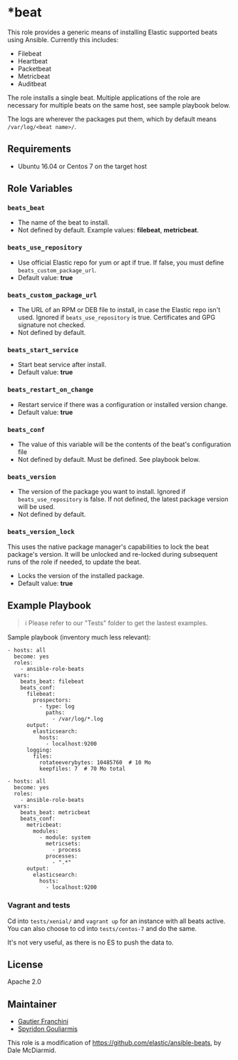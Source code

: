 # \*beat

This role provides a generic means of installing Elastic supported beats using
Ansible. Currently this includes:

- Filebeat
- Heartbeat
- Packetbeat
- Metricbeat
- Auditbeat

The role installs a single beat. Multiple applications of the role are necessary
for multiple beats on the same host, see sample playbook below.

The logs are wherever the packages put them, which by default means
`/var/log/<beat name>/`.

## Requirements

* Ubuntu 16.04 or Centos 7 on the target host

## Role Variables

### `beats_beat`

- The name of the beat to install.
- Not defined by default. Example values: **filebeat**, **metricbeat**.

### `beats_use_repository`

- Use official Elastic repo for yum or apt if true. If false, you must define
  `beats_custom_package_url`.
- Default value: **true**

### `beats_custom_package_url`

- The URL of an RPM or DEB file to install, in case the Elastic repo isn't used.
  Ignored if `beats_use_repository` is true. Certificates and GPG signature
  not checked.
- Not defined by default.

### `beats_start_service`

- Start beat service after install.
- Default value: **true**

### `beats_restart_on_change`

- Restart service if there was a configuration or installed version change.
- Default value: **true**

### `beats_conf`

- The value of this variable will be the contents of the beat's
  configuration file
- Not defined by default. Must be defined. See playbook below.

### `beats_version`

- The version of the package you want to install. Ignored if
  `beats_use_repository` is false. If not defined, the latest package version
  will be used.
- Not defined by default.

### `beats_version_lock`

This uses the native package manager's capabilities to lock the beat package's
version. It will be unlocked and re-locked during subsequent runs of the role
if needed, to update the beat.

- Locks the version of the installed package.
- Default value: **true**

## Example Playbook
> :information_source: Please refer to our "Tests" folder to get the lastest examples.

Sample playbook (inventory much less relevant):
```
- hosts: all
  become: yes
  roles:
    - ansible-role-beats
  vars:
    beats_beat: filebeat
    beats_conf:
      filebeat:
        prospectors:
          - type: log
            paths:
              - /var/log/*.log
      output:
        elasticsearch:
          hosts:
            - localhost:9200
      logging:
        files:
          rotateeverybytes: 10485760  # 10 Mo
          keepfiles: 7  # 70 Mo total

- hosts: all
  become: yes
  roles:
    - ansible-role-beats
  vars:
    beats_beat: metricbeat
    beats_conf:
      metricbeat:
        modules:
          - module: system
            metricsets:
              - process
            processes:
              - ".*"
      output:
        elasticsearch:
          hosts:
            - localhost:9200
```

### Vagrant and tests

Cd into `tests/xenial/` and `vagrant up` for an instance with all beats active.
You can also choose to cd into `tests/centos-7` and do the same.

It's not very useful, as there is no ES to push the data to.

## License

Apache 2.0

## Maintainer

- [Gautier Franchini](mailto:gautier.franchini@data-essential.com)
- [Spyridon Gouliarmis](mailto:spyridon.gouliarmis@data-essential.com)

This role is a modification of https://github.com/elastic/ansible-beats, by
Dale McDiarmid.

